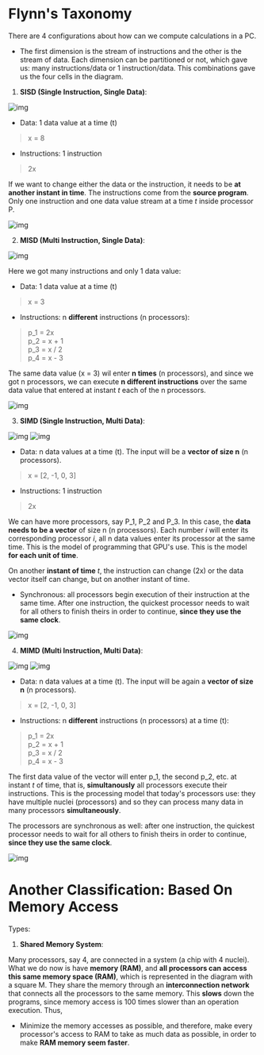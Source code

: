 # Flynn's Taxonomy

There are 4 configurations about how can we compute calculations in a PC.

- The first dimension is the stream of instructions and the other is the stream of data. Each dimension can be partitioned or not, which gave us: many instructions/data or 1 instruction/data. This combinations gave us the four cells in the diagram.

1. **SISD (Single Instruction, Single Data)**:

![img](res/1.PNG)

- Data: 1 data value at a time (t)

> x = 8

- Instructions: 1 instruction

> 2x

If we want to change either the data or the instruction, it needs to be **at another instant in time**. The instructions come from the **source program**. Only one instruction and one data value stream at a time *t* inside processor P.

![img](res/5.png)

2. **MISD (Multi Instruction, Single Data)**:

![img](res/2.PNG)

Here we got many instructions and only 1 data value:

- Data: 1 data value at a time (t)

> x = 3

- Instructions: n **different** instructions (n processors):

> p_1 = 2x <br />
> p_2 = x + 1 <br />
> p_3 = x / 2 <br />
> p_4 = x - 3 <br />

The same data value (x = 3) wil enter **n times** (n processors), and since we got n processors, we can execute **n different instructions** over the same data value that entered at instant *t* each of the n processors. 

![img](res/7.png)

3. **SIMD (Single Instruction, Multi Data)**:

![img](res/3.PNG)
![img](res/9.PNG)

- Data: n data values at a time (t). The input will be a **vector of size n** (n processors).

> x = [2, -1, 0, 3]

- Instructions: 1 instruction

> 2x

We can have more processors, say P_1, P_2 and P_3. In this case, the **data needs to be a vector** of size n (n processors). Each number *i* will enter its corresponding processor *i*, all n data values enter its processor at the same time. This is the model of programming that GPU's use. This is the model **for each unit of time**.

On another **instant of time** *t*, the instruction can change (2x) or the data vector itself can change, but on another instant of time.

- Synchronous: all processors begin execution of their instruction at the same time. After one instruction, the quickest processor needs to wait for all others to finish theirs in order to continue, **since they use the same clock**.

![img](res/6.png)

4. **MIMD (Multi Instruction, Multi Data)**:

![img](res/4.PNG)
![img](res/10.PNG)

- Data: n data values at a time (t). The input will be again a **vector of size n** (n processors).

> x = [2, -1, 0, 3]

- Instructions: n **different** instructions (n processors) at a time (t):

> p_1 = 2x <br />
> p_2 = x + 1 <br />
> p_3 = x / 2 <br />
> p_4 = x - 3 <br />

The first data value of the vector will enter p_1, the second p_2, etc. at instant *t* of time, that is, **simultanously** all processors execute their instructions. This is the processing model that today's processors use: they have multiple nuclei (processors) and so they can process many data in many processors **simultaneously**.

The processors are synchronous as well: after one instruction, the quickest processor needs to wait for all others to finish theirs in order to continue, **since they use the same clock**.

![img](res/8.png)

# Another Classification: Based On Memory Access

Types:

1. **Shared Memory System**: 

Many processors, say 4, are connected in a system (a chip with 4 nuclei). What we do now is have **memory (RAM)**, and **all processors can access this same memory space (RAM)**, which is represented in the diagram with a square M. They share the memory through an **interconnection network** that connects all the processors to the same memory. This **slows** down the programs, since memory access is 100 times slower than an operation execution. Thus,

- Minimize the memory accesses as possible, and therefore, make every processor's access to RAM to take as much data as possible, in order to make **RAM memory seem faster**.